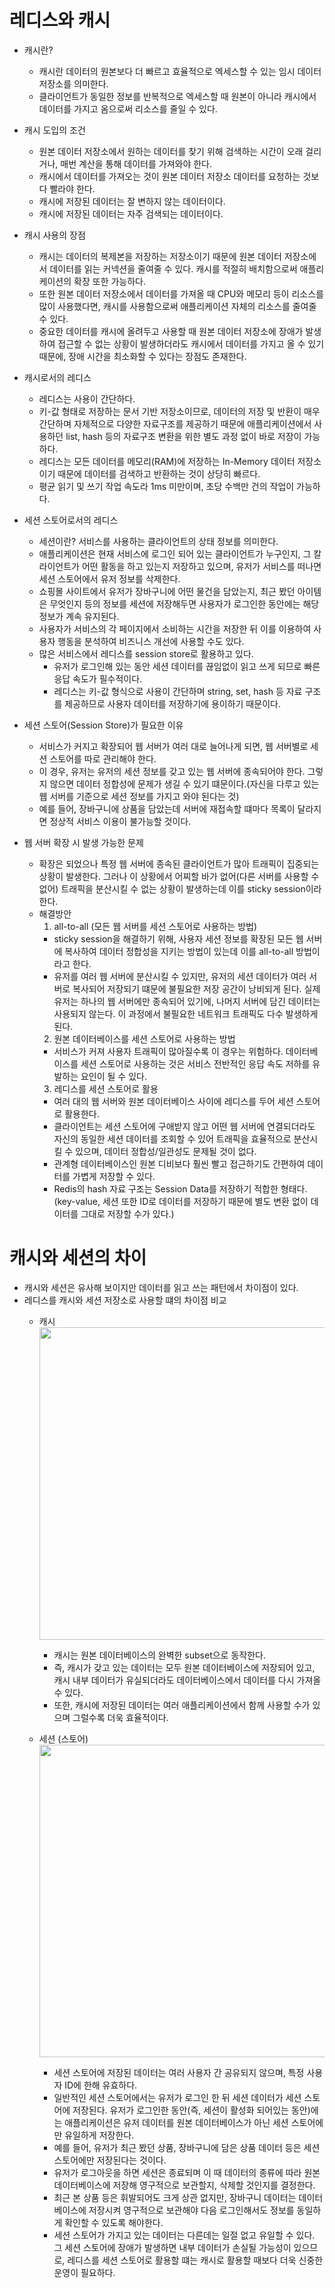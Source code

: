 # 레디스와 캐시
  - 캐시란?
    - 캐시란 데이터의 원본보다 더 빠르고 효율적으로 엑세스할 수 있는 임시 데이터 저장소를 의미한다.
    - 클라이언트가 동일한 정보를 반복적으로 엑세스할 때 원본이 아니라 캐시에서 데이터를 가지고 옴으로써 리소스를 줄일 수 있다.
  - 캐시 도입의 조건
    - 원본 데이터 저장소에서 원하는 데이터를 찾기 위해 검색하는 시간이 오래 걸리거나, 매번 계산을 통해 데이터를 가져와야 한다.
    - 캐시에서 데이터를 가져오는 것이 원본 데이터 저장소 데이터를 요청하는 것보다 빨라야 한다.
    - 캐시에 저장된 데이터는 잘 변하지 않는 데이터이다.
    - 캐시에 저장된 데이터는 자주 검색되는 데이터이다.
  - 캐시 사용의 장점
    - 캐시는 데이터의 복제본을 저장하는 저장소이기 때문에 원본 데이터 저장소에서 데이터를 읽는 커넥션을 줄여줄 수 있다. 캐시를 적절히 배치함으로써 애플리케이션의 확장 또한 가능하다.
    - 또한 원본 데이터 저장소에서 데이터를 가져올 때 CPU와 메모리 등이 리소스를 많이 사용했다면, 캐시를 사용함으로써 애플리케이션 자체의 리소스를 줄여줄 수 있다.
    - 중요한 데이터를 캐시에 올려두고 사용할 때 원본 데이터 저장소에 장애가 발생하여 접근할 수 없는 상황이 발생하더라도 캐시에서 데이터를 가지고 올 수 있기 때문에, 장애 시간을 최소화할 수 있다는 장점도 존재한다.
  - 캐시로서의 레디스
    - 레디스는 사용이 간단하다.
    - 키-값 형태로 저장하는 문서 기반 저장소이므로, 데이터의 저장 및 반환이 매우 간단하며 자체적으로 다양한 자료구조를 제공하기 때문에 애플리케이션에서 사용하던 list, hash 등의 자료구조 변환을 위한 별도 과정 없이 바로 저장이 가능하다.
    - 레디스는 모든 데이터를 메모리(RAM)에 저장하는 In-Memory 데이터 저장소이기 때문에 데이터를 검색하고 반환하는 것이 상당히 빠르다.
    - 평균 읽기 및 쓰기 작업 속도라 1ms 미만이며, 초당 수백만 건의 작업이 가능하다.
  - 세션 스토어로서의 레디스
    - 세션이란? 서비스를 사용하는 클라이언트의 상태 정보를 의미한다.
    - 애플리케이션은 현재 서비스에 로그인 되어 있는 클라이언트가 누구인지, 그 칼라이언트가 어떤 활동을 하고 있는지 저장하고 있으며, 유저가 서비스를 떠나면 세션 스토어에서 유저 정보를 삭제한다.
    - 쇼핑몰 사이트에서 유저가 장바구니에 어떤 물건을 담았는지, 최근 봤던 아이템은 무엇인지 등의 정보를 세션에 저장해두면 사용자가 로그인한 동안에는 해당 정보가 계속 유지된다.
    - 사용자가 서비스의 각 페이지에서 소비하는 시간을 저장한 뒤 이를 이용하여 사용자 행동을 분석하여 비즈니스 개선에 사용할 수도 있다.
    - 많은 서비스에서 레디스를 session store로 활용하고 있다.
      - 유저가 로그인해 있는 동안 세션 데이터를 끊임없이 읽고 쓰게 되므로 빠른 응답 속도가 필수적이다.
      - 레디스는 키-값 형식으로 사용이 간단하며 string, set, hash 등 자료 구조를 제공하므로 사용자 데이터를 저장하기에 용이하기 때문이다.
  - 세션 스토어(Session Store)가 필요한 이유
    - 서비스가 커지고 확장되어 웹 서버가 여러 대로 늘어나게 되면, 웹 서버별로 세션 스토어를 따로 관리해야 한다.
    - 이 경우, 유저는 유저의 세션 정보를 갖고 있는 웹 서버에 종속되어야 한다. 그렇지 않으면 데이터 정합성에 문제가 생길 수 있기 떄문이다.(자신을 다루고 있는 웹 서버를 기준으로 세션 정보를 가지고 와야 된다는 것)
    - 예를 들어, 장바구니에 상품을 담았는데 서버에 재접속할 떄마다 목록이 달라지면 정상적 서비스 이용이 불가능할 것이다.

  - 웹 서버 확장 시 발생 가능한 문제
    - 확장은 되었으나 특정 웹 서버에 종속된 클라이언트가 많아 트래픽이 집중되는 상황이 발생한다. 그러나 이 상황에서 어찌할 바가 없어(다른 서버를 사용할 수 없어) 트래픽을 분산시킬 수 없는 상황이 발생하는데 이를 sticky session이라 한다.
    - 해결방안
      1. all-to-all (모든 웹 서버를 세션 스토어로 사용하는 방법)
        - sticky session을 해결하기 위해, 사용자 세션 정보를 확장된 모든 웹 서버에 복사하여 데이터 정합성을 지키는 방법이 있는데 이를 all-to-all 방법이라고 한다.
        - 유저를 여러 웹 서버에 분산시킬 수 있지만, 유저의 세션 데이터가 여러 서버로 복사되어 저장되기 떄문에 불필요한 저장 공간이 낭비되게 된다. 실제 유저는 하나의 웹 서버에만 종속되어 있기에, 나머지 서버에 담긴 데이터는 사용되지 않는다.
          이 과정에서 불필요한 네트워크 트래픽도 다수 발생하게 된다.
      2. 원본 데이터베이스를 세션 스토어로 사용하는 방법
        - 서비스가 커져 사용자 트래픽이 많아질수록 이 경우는 위험하다. 데이터베이스를 세션 스토어로 사용하는 것은 서비스 전반적인 응답 속도 저하를 유발하는 요인이 될 수 있다.
      3. 레디스를 세션 스토어로 활용
        - 여러 대의 웹 서버와 원본 데이터베이스 사이에 레디스를 두어 세션 스토어로 활용한다.
        - 클라이언트는 세션 스토어에 구애받지 않고 어떤 웹 서버에 연결되더라도 자신의 동일한 세션 데이터를 조회할 수 있어 트래픽을 효율적으로 분산시킬 수 있으며, 데이터 정합성/일관성도 문제될 것이 없다.
        - 관계형 데이터베이스인 원본 디비보다 훨씬 빨고 접근하기도 간편하여 데이터를 가볍게 저장할 수 있다.
        - Redis의 hash 자료 구조는 Session Data를 저장하기 적합한 형태다. (key-value, 세션 또한 ID로 데이터를 저장하기 때문에 별도 변환 없이 데이터를 그대로 저장할 수가 있다.)

# 캐시와 세션의 차이
  - 캐시와 세션은 유사해 보이지만 데이터를 읽고 쓰는 패턴에서 차이점이 있다.
  - 레디스를 캐시와 세션 저장소로 사용할 떄의 차이점 비교
    - 캐시
      <img width="500" src="https://github.com/FutureMaker0/practical_developer_knowledge/assets/120623320/f4bf046d-3efe-4a8a-8817-0201530186c0">
      - 캐시는 원본 데이터베이스의 완벽한 subset으로 동작한다.
      - 즉, 캐시가 갖고 있는 데이터는 모두 원본 데이터베이스에 저장되어 있고, 캐시 내부 데이터가 유실되더라도 데이터베이스에서 데이터를 다시 가져올 수 있다.
      - 또한, 캐시에 저장된 데이터는 여러 애플리케이션에서 함께 사용할 수가 있으며 그럴수록 더욱 효율적이다.
   
    - 세션 (스토어)
      <img width="500" src="https://github.com/FutureMaker0/practical_developer_knowledge/assets/120623320/4051ad8d-995f-44e4-8e8b-af4b60168ec3">
      - 세션 스토어에 저장된 데이터는 여러 사용자 간 공유되지 않으며, 특정 사용자 ID에 한해 유효하다.
      - 일반적인 세션 스토어에서는 유저가 로그인 한 뒤 세션 데이터가 세션 스토어에 저장된다. 유저가 로그인한 동안(즉, 세션이 활성화 되어있는 동안)에는 애플리케이션은 유저 데이터를 원본 데이터베이스가 아닌 세션 스토어에만 유일하게 저장한다.
      - 예를 들어, 유저가 최근 봤던 상품, 장바구니에 담은 상품 데이터 등은 세션 스토어에만 저장된다는 것이다.
      - 유저가 로그아웃을 하면 세션은 종료되며 이 때 데이터의 종류에 따라 원본 데이터베이스에 저장해 영구적으로 보관할지, 삭제할 것인지를 결정한다.
      - 최근 본 상품 등은 휘발되어도 크게 상관 없지만, 장바구니 데이터는 데이터베이스에 저장시켜 영구적으로 보관해야 다음 로그인해서도 정보를 동일하게 확인할 수 있도록 해야한다.
      - 세션 스토어가 가지고 있는 데이터는 다른데는 일절 없고 유일할 수 있다. 그 세션 스토어에 장애가 발생하면 내부 데이터가 손실될 가능성이 있으므로, 레디스를 세션 스토어로 활용할 떄는 캐시로 활용할 때보다 더욱 신중한 운영이 필요하다.


